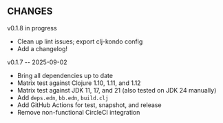## CHANGES

v0.1.8 in progress
* Clean up lint issues; export clj-kondo config
* Add a changelog!

v0.1.7 -- 2025-09-02
* Bring all dependencies up to date
* Matrix test against Clojure 1.10, 1.11, and 1.12
* Matrix test against JDK 11, 17, and 21 (also tested on JDK 24 manually)
* Add `deps.edn`, `bb.edn`, `build.clj`
* Add GitHub Actions for test, snapshot, and release
* Remove non-functional CircleCI integration
